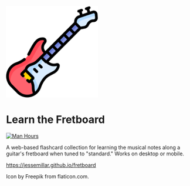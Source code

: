 <a href="https://jessemillar.github.io/fretboard"><img src="https://github.com/jessemillar/fretboard/raw/master/images/icon.png" width="250"></a>

# Learn the Fretboard
[![Man Hours](https://img.shields.io/endpoint?url=https%3A%2F%2Fmh.jessemillar.com%2Fhours%3Frepo%3Dhttps%3A%2F%2Fgithub.com%2Fjessemillar%2Ffretboard.git)](https://jessemillar.com/r/man-hours)

A web-based flashcard collection for learning the musical notes along a guitar's fretboard when tuned to "standard." Works on desktop or mobile.

https://jessemillar.github.io/fretboard

Icon by Freepik from flaticon.com.
